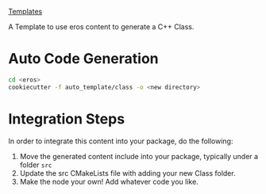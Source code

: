 [Templates](../TemplateCode.md)

A Template to use eros content to generate a C++ Class.

# Auto Code Generation
```bash
cd <eros>
cookiecutter -f auto_template/class -o <new directory>
```

# Integration Steps
In order to integrate this content into your package, do the following:
1. Move the generated content include into your package, typically under a folder `src`
2. Update the src CMakeLists file with adding your new Class folder.
3. Make the node your own!  Add whatever code you like.